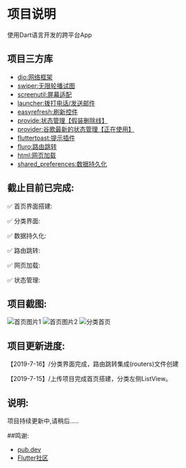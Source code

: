 # 项目说明

使用Dart语言开发的跨平台App

## 项目三方库

- [dio:网络框架](https://pub.dev/packages/dio)
- [swiper:无限轮播试图](https://pub.dev/packages/flutter_swiper)
- [screenutil:屏幕适配](https://pub.dev/packages/flutter_screenutil)
- [launcher:拨打电话/发送邮件](https://pub.dev/packages/url_launcher)
- [easyrefresh:刷新控件](https://pub.dev/packages/flutter_easyrefresh)
- [provide:状态管理【假装删除线】](https://pub.dev/packages/provide)
- [provider:谷歌最新的状态管理【正在使用】](https://pub.dev/packages/provider)
- [fluttertoast:提示插件](https://pub.dev/packages/fluttertoast#-readme-tab-)
- [fluro:路由跳转](https://pub.dev/packages/fluro#-installing-tab-)
- [html:网页加载](https://pub.dev/packages/flutter_html#-installing-tab-)
- [shared_preferences:数据持久化](https://pub.dev/packages/shared_preferences#-readme-tab-)

## 截止目前已完成:

✅ 首页界面搭建:

✅ 分类界面:

✅ 数据持久化:

✅ 路由跳转:

✅ 网页加载:

✅ 状态管理:

## 项目截图:

![首页图片1](https://github.com/ryanranya/flutter_BXSH/blob/master/png/8215A912-1296-4134-BB61-09B40D6AC108.png)
![首页图片2](https://github.com/ryanranya/flutter_BXSH/blob/master/png/E0A7E7ED-CCED-4D8C-B961-D8FC2B2EBCCA.png)
![分类首页](https://github.com/ryanranya/flutter_BXSH/blob/master/png/4C017F8B-FEAF-4B41-BFD8-0EB3D758EF3A.png)

## 项目更新进度:

【2019-7-16】/分类界面完成，路由跳转集成(routers)文件创建

【2019-7-15】/上传项目完成首页搭建，分类左侧ListView。

## 说明:

项目持续更新中,请稍后.....

##鸣谢:

- [pub.dev](https://pub.dev/flutter/packages?q=)
- [Flutter社区](https://juejin.im/tag/Flutter?utm_source=flutterchina&utm_medium=word&utm_content=btn&utm_campaign=q3_website)

<!--For help getting started with Flutter, view our 
#[online documentation](https://flutter.dev/docs), which offers tutorials, 
#samples, guidance on mobile development, and a full API reference.--!>
